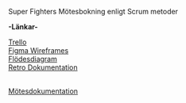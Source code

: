 Super Fighters Mötesbokning enligt Scrum metoder<br>

<b>-Länkar-</b><br>

<a href="https://trello.com/b/oBQNzCpw/gruppexamination-motesbokning">Trello</a><br>
<a href="https://www.figma.com/design/u2oJF4qSdd8layaegpsW3j/SuperFighters?node-id=101-10072&p=f&t=DQE39K9ZomoRzQOo-0">Figma Wireframes</a><br>
<a href="https://lucid.app/lucidspark/b5a8063f-0581-464f-871b-c0a6fdf41462/edit?invitationId=inv_dad1fe52-686b-4696-919e-e16a4b9dadfd&page=0_0#">Flödesdiagram</a><br>
<a href="https://docs.google.com/document/d/1TW2IobJyXaTGO9q2rLS5bXlscR9mKqmESJMDHP3T-HE/edit?usp=sharing">Retro Dokumentation</a><br><br>

<a href="https://docs.google.com/document/d/1Q2tUTH5n6Whfj4vNo_ITo5xSVuOMxv4yfisB68AVSnU/edit?hl=sv&tab=t.0">Mötesdokumentation</a>